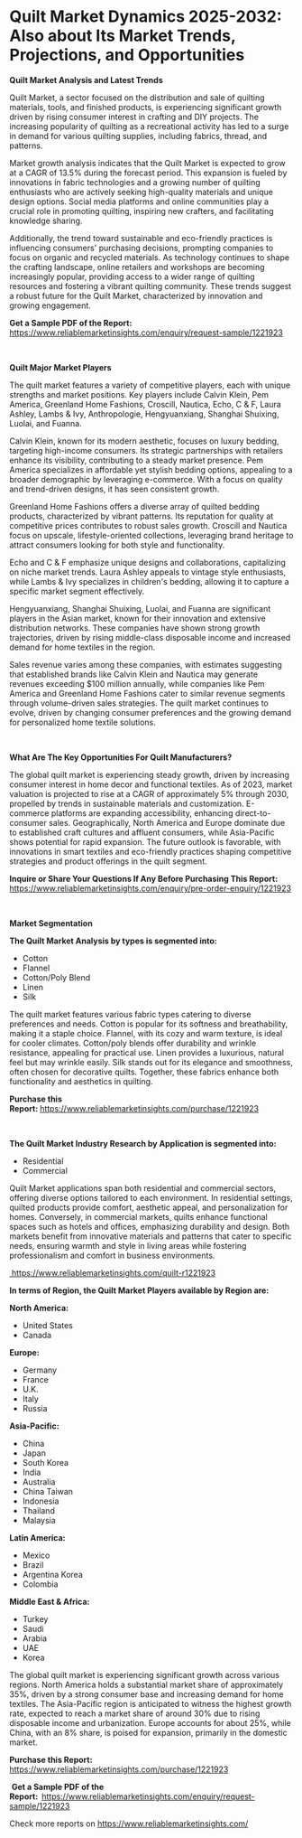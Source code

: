 <p><h1>Quilt Market Dynamics 2025-2032: Also about Its Market Trends, Projections, and Opportunities</h1></p><p><strong>Quilt Market Analysis and Latest Trends</strong></p>
<p><p>Quilt Market, a sector focused on the distribution and sale of quilting materials, tools, and finished products, is experiencing significant growth driven by rising consumer interest in crafting and DIY projects. The increasing popularity of quilting as a recreational activity has led to a surge in demand for various quilting supplies, including fabrics, thread, and patterns. </p><p>Market growth analysis indicates that the Quilt Market is expected to grow at a CAGR of 13.5% during the forecast period. This expansion is fueled by innovations in fabric technologies and a growing number of quilting enthusiasts who are actively seeking high-quality materials and unique design options. Social media platforms and online communities play a crucial role in promoting quilting, inspiring new crafters, and facilitating knowledge sharing. </p><p>Additionally, the trend toward sustainable and eco-friendly practices is influencing consumers' purchasing decisions, prompting companies to focus on organic and recycled materials. As technology continues to shape the crafting landscape, online retailers and workshops are becoming increasingly popular, providing access to a wider range of quilting resources and fostering a vibrant quilting community. These trends suggest a robust future for the Quilt Market, characterized by innovation and growing engagement.</p></p>
<p><strong>Get a Sample PDF of the Report:&nbsp;</strong> <a href="https://www.reliablemarketinsights.com/enquiry/request-sample/1221923?utm_campaign=2345&utm_medium=2&utm_source=Github&utm_content=ia&utm_term=09022025&utm_id=quilt">https://www.reliablemarketinsights.com/enquiry/request-sample/1221923</a></p>
<p>&nbsp;</p>
<p><strong>Quilt Major Market Players</strong></p>
<p><p>The quilt market features a variety of competitive players, each with unique strengths and market positions. Key players include Calvin Klein, Pem America, Greenland Home Fashions, Croscill, Nautica, Echo, C & F, Laura Ashley, Lambs & Ivy, Anthropologie, Hengyuanxiang, Shanghai Shuixing, Luolai, and Fuanna.</p><p>Calvin Klein, known for its modern aesthetic, focuses on luxury bedding, targeting high-income consumers. Its strategic partnerships with retailers enhance its visibility, contributing to a steady market presence. Pem America specializes in affordable yet stylish bedding options, appealing to a broader demographic by leveraging e-commerce. With a focus on quality and trend-driven designs, it has seen consistent growth.</p><p>Greenland Home Fashions offers a diverse array of quilted bedding products, characterized by vibrant patterns. Its reputation for quality at competitive prices contributes to robust sales growth. Croscill and Nautica focus on upscale, lifestyle-oriented collections, leveraging brand heritage to attract consumers looking for both style and functionality.</p><p>Echo and C & F emphasize unique designs and collaborations, capitalizing on niche market trends. Laura Ashley appeals to vintage style enthusiasts, while Lambs & Ivy specializes in children's bedding, allowing it to capture a specific market segment effectively.</p><p>Hengyuanxiang, Shanghai Shuixing, Luolai, and Fuanna are significant players in the Asian market, known for their innovation and extensive distribution networks. These companies have shown strong growth trajectories, driven by rising middle-class disposable income and increased demand for home textiles in the region.</p><p>Sales revenue varies among these companies, with estimates suggesting that established brands like Calvin Klein and Nautica may generate revenues exceeding $100 million annually, while companies like Pem America and Greenland Home Fashions cater to similar revenue segments through volume-driven sales strategies. The quilt market continues to evolve, driven by changing consumer preferences and the growing demand for personalized home textile solutions.</p></p>
<p>&nbsp;</p>
<p><strong>What Are The Key Opportunities For Quilt Manufacturers?</strong></p>
<p><p>The global quilt market is experiencing steady growth, driven by increasing consumer interest in home decor and functional textiles. As of 2023, market valuation is projected to rise at a CAGR of approximately 5% through 2030, propelled by trends in sustainable materials and customization. E-commerce platforms are expanding accessibility, enhancing direct-to-consumer sales. Geographically, North America and Europe dominate due to established craft cultures and affluent consumers, while Asia-Pacific shows potential for rapid expansion. The future outlook is favorable, with innovations in smart textiles and eco-friendly practices shaping competitive strategies and product offerings in the quilt segment.</p></p>
<p><strong>Inquire or Share Your Questions If Any Before Purchasing This Report:</strong> <a href="https://www.reliablemarketinsights.com/enquiry/pre-order-enquiry/1221923?utm_campaign=2345&utm_medium=2&utm_source=Github&utm_content=ia&utm_term=09022025&utm_id=quilt">https://www.reliablemarketinsights.com/enquiry/pre-order-enquiry/1221923</a></p>
<p>&nbsp;</p>
<p><strong>Market Segmentation</strong></p>
<p><strong>The Quilt Market Analysis by types is segmented into:</strong></p>
<p><ul><li>Cotton</li><li>Flannel</li><li>Cotton/Poly Blend</li><li>Linen</li><li>Silk</li></ul></p>
<p><p>The quilt market features various fabric types catering to diverse preferences and needs. Cotton is popular for its softness and breathability, making it a staple choice. Flannel, with its cozy and warm texture, is ideal for cooler climates. Cotton/poly blends offer durability and wrinkle resistance, appealing for practical use. Linen provides a luxurious, natural feel but may wrinkle easily. Silk stands out for its elegance and smoothness, often chosen for decorative quilts. Together, these fabrics enhance both functionality and aesthetics in quilting.</p></p>
<p><strong>Purchase this Report:&nbsp;</strong><a href="https://www.reliablemarketinsights.com/purchase/1221923?utm_campaign=2345&utm_medium=2&utm_source=Github&utm_content=ia&utm_term=09022025&utm_id=quilt">https://www.reliablemarketinsights.com/purchase/1221923</a></p>
<p>&nbsp;</p>
<p><strong>The Quilt Market Industry Research by Application is segmented into:</strong></p>
<p><ul><li>Residential</li><li>Commercial</li></ul></p>
<p><p>Quilt Market applications span both residential and commercial sectors, offering diverse options tailored to each environment. In residential settings, quilted products provide comfort, aesthetic appeal, and personalization for homes. Conversely, in commercial markets, quilts enhance functional spaces such as hotels and offices, emphasizing durability and design. Both markets benefit from innovative materials and patterns that cater to specific needs, ensuring warmth and style in living areas while fostering professionalism and comfort in business environments.</p></p>
<p><a href="https://www.reliablemarketinsights.com/quilt-r1221923?utm_campaign=2345&utm_medium=2&utm_source=Github&utm_content=ia&utm_term=09022025&utm_id=quilt">&nbsp;https://www.reliablemarketinsights.com/quilt-r1221923</a></p>
<p><strong>In terms of Region, the Quilt Market Players available by Region are:</strong></p>
<p>
    <p> <strong> North America: </strong>
        <ul>
            <li>United States</li>
            <li>Canada</li>
        </ul>
        </p> 
    <p> <strong> Europe: </strong>
        <ul>
            <li>Germany</li>
            <li>France</li>
            <li>U.K.</li>
            <li>Italy</li>
            <li>Russia</li>
        </ul>
        </p> 
    <p> <strong> Asia-Pacific: </strong>
        <ul>
            <li>China</li>
            <li>Japan</li>
            <li>South Korea</li>
            <li>India</li>
            <li>Australia</li>
            <li>China Taiwan</li>
            <li>Indonesia</li>
            <li>Thailand</li>
            <li>Malaysia</li>
        </ul>
        </p> 
    <p> <strong> Latin America: </strong>
        <ul>
            <li>Mexico</li>
            <li>Brazil</li>
            <li>Argentina Korea</li>
            <li>Colombia</li>
        </ul>
        </p> 
    <p> <strong> Middle East & Africa: </strong>
        <ul>
            <li>Turkey</li>
            <li>Saudi</li>
            <li>Arabia</li>
            <li>UAE</li>
            <li>Korea</li>
        </ul>
    </p>
    </p>
<p><p>The global quilt market is experiencing significant growth across various regions. North America holds a substantial market share of approximately 35%, driven by a strong consumer base and increasing demand for home textiles. The Asia-Pacific region is anticipated to witness the highest growth rate, expected to reach a market share of around 30% due to rising disposable income and urbanization. Europe accounts for about 25%, while China, with an 8% share, is poised for expansion, primarily in the domestic market.</p></p>
<p><strong>Purchase this Report: </strong><a href="https://www.reliablemarketinsights.com/purchase/1221923?utm_campaign=2345&utm_medium=2&utm_source=Github&utm_content=ia&utm_term=09022025&utm_id=quilt">https://www.reliablemarketinsights.com/purchase/1221923</a></p>
<p>&nbsp;<strong>Get a Sample PDF of the Report:&nbsp;&nbsp;</strong><a href="https://www.reliablemarketinsights.com/enquiry/request-sample/1221923?utm_campaign=2345&utm_medium=2&utm_source=Github&utm_content=ia&utm_term=09022025&utm_id=quilt">https://www.reliablemarketinsights.com/enquiry/request-sample/1221923</a></p>
<p><strong></strong></p>
<p>Check more reports on <a href="https://www.reliablemarketinsights.com/?utm_campaign=2345&utm_medium=2&utm_source=Github&utm_content=ia&utm_term=09022025&utm_id=quilt">https://www.reliablemarketinsights.com/</a></p>